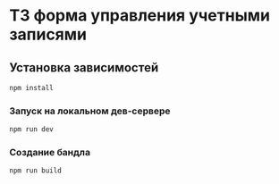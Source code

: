 # ТЗ форма управления учетными записями

## Установка зависимостей

```sh
npm install
```

### Запуск на локальном дев-сервере

```sh
npm run dev
```

### Создание бандла

```sh
npm run build
```
